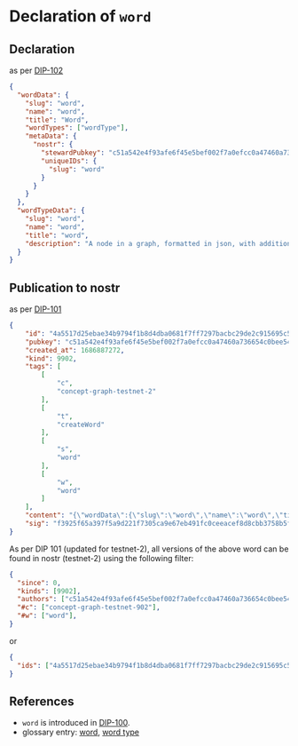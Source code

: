 # Declaration of `word`

## Declaration

as per [DIP-102](../102.md)

```json
{
  "wordData": {
    "slug": "word",
    "name": "word",
    "title": "Word",
    "wordTypes": ["wordType"],
    "metaData": {
      "nostr": {
        "stewardPubkey": "c51a542e4f93afe6f45e5bef002f7a0efcc0a47460a736654c0bee5402c482fa",
        "uniqueIDs": {
          "slug": "word"
        }
      }
    }
  },
  "wordTypeData": {
    "slug": "word",
    "name": "word",
    "title": "word",
    "description": "A node in a graph, formatted in json, with additional requirements and conventions specified according to the DCoSL protocol."
  }
}
```

## Publication to nostr

as per [DIP-101](../101.md)

```json
{
    "id": "4a5517d25ebae34b9794f1b8d4dba0681f7ff7297bacbc29de2c915695c53bfe",
    "pubkey": "c51a542e4f93afe6f45e5bef002f7a0efcc0a47460a736654c0bee5402c482fa",
    "created_at": 1686887272,
    "kind": 9902,
    "tags": [
        [
            "c",
            "concept-graph-testnet-2"
        ],
        [
            "t",
            "createWord"
        ],
        [
            "s",
            "word"
        ],
        [
            "w",
            "word"
        ]
    ],
    "content": "{\"wordData\":{\"slug\":\"word\",\"name\":\"word\",\"title\":\"Word\",\"wordTypes\":[\"wordType\"],\"metaData\":{\"nostr\":{\"stewardPubkey\":\"c51a542e4f93afe6f45e5bef002f7a0efcc0a47460a736654c0bee5402c482fa\",\"uniqueIDs\":{\"slug\":\"word\"}}}},\"wordTypeData\":{\"slug\":\"word\",\"name\":\"word\",\"title\":\"word\",\"description\":\"A node in a graph, formatted in json, with additional requirements and conventions specified according to the DCoSL protocol.\"}}",
    "sig": "f3925f65a397f5a9d221f7305ca9e67eb491fc0ceeacef8d8cbb3758b5f06bdd382aea606b4526986c2666c4d3d7f9d0518c696d8d85dc25a107846d2801eabf"
}
```

As per DIP 101 (updated for testnet-2), all versions of the above word can be found in nostr (testnet-2) using the following filter:

```json
{
  "since": 0,
  "kinds": [9902],
  "authors": ["c51a542e4f93afe6f45e5bef002f7a0efcc0a47460a736654c0bee5402c482fa"],
  "#c": ["concept-graph-testnet-902"],
  "#w": ["word"],
}
```

or

```json
{
  "ids": ["4a5517d25ebae34b9794f1b8d4dba0681f7ff7297bacbc29de2c915695c53bfe"],
}
```

## References

- `word` is introduced in [DIP-100](../100.md).
- glossary entry: [word](../../../glossary/word.md), [word type](../../../glossary/wordType.md)
